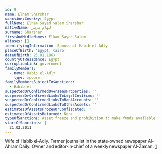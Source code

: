```yaml
---
id: 9
name: Elham Sharshar
sanctionsCountry: Egypt
fullName: Elham Sayed Salem Sharshar
nativeName: لهام شرشر
surname: Sharshar
firstAndMidleNames: Elham Sayed Salem
aliases: []
identifyingInformation: Spouse of Habib el-Adly
placeOfBirth: 'Egypt, Cairo'
dateOfBirth: 23.01.1963
countryOfResidence: Egypt
corruptionLink: government
familyMembers:
  - name: Habib el-Adly
    type: spouse
familyMembersSubjectToSanctions:
  - Habib el
suspectedOrConfirmedOverseasProperties: ''
suspectedOrConfirmedLinksToLegalEntities: ''
suspectedOrConfirmedLinksToBankAccounts: ''
suspectedOrConfirmedLinksToOtherAssets: ''
estimatesOfAssetsFrozenOrConfiscated: ''
estimatesOfAssetsReturned: None
typeOfSanctions: Asset freeze and prohibition to make funds available
startOfSanctions: |
  21.03.2011
---
```

Wife of Habib el-Adly. Former journalist in the state-owned newspaper Al-Ahram 
Daily. Owner and editor-in-chief of a weekly newspaper Al-Zaman. 
[1](https://dailynewsegypt.com/2016/06/01/wife-mubarak-era-interior-minister-al-adly-launches-newspaper/)
